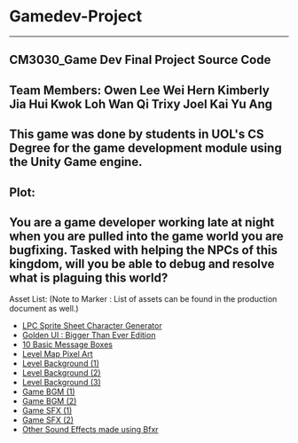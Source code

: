 # Gamedev-Project
-------------------------------------------
CM3030_Game Dev Final Project Source Code
-------------------------------------------
Team Members:
Owen Lee Wei Hern
Kimberly Jia Hui Kwok
Loh Wan Qi Trixy
Joel Kai Yu Ang
-------------------------------------------
This game was done by students in UOL's CS Degree for the game development module using the Unity Game engine.
-------------------------------------------
Plot:
-------------------------------------------
You are a game developer working late at night when you are pulled into the game world you are bugfixing. Tasked
with helping the NPCs of this kingdom, will you be able to debug and resolve what is plaguing this world?
-------------------------------------------
Asset List: (Note to Marker : List of assets can be found in the production document as well.)
- <a href="https://github.com/sanderfrenken/Universal-LPC-Spritesheet-Character-Generator/blob/master/README.md">LPC Sprite Sheet Character Generator</a>
- <a href="https://opengameart.org/content/golden-ui-bigger-than-ever-edition">Golden UI : Bigger Than Ever Edition</a>
- <a href="https://opengameart.org/content/10-basic-message-boxes">10 Basic Message Boxes</a>
- <a href="https://opengameart.org/content/level-map-pixel-art">Level Map Pixel Art</a>
- <a href="https://craftpix.net/freebies/free-pixel-art-fantasy-2d-battlegrounds/">Level Background (1)</a>
- <a href="https://www.spriters-resource.com/psp/finalfantasy4thecompletecollection/sheet/50889/">Level Background (2)</a>
- <a href="https://www.spriters-resource.com/pc_computer/rpgmakerxp/sheet/100494/?source=genre">Level Background (3)</a>
- <a href="https://assetstore.unity.com/packages/audio/music/medieval-music-pack-vol-2-233785#asset_quality">Game BGM (1)</a>
- <a href="https://assetstore.unity.com/packages/audio/music/electronic/8-bit-fantasy-adventure-music-211334">Game BGM (2)</a>
- <a href="https://assetstore.unity.com/packages/audio/sound-fx/game-interface-sound-pack-147868">Game SFX (1)</a>
- <a href="https://assetstore.unity.com/packages/audio/sound-fx/free-casual-game-sfx-pack-54116">Game SFX (2)</a>
- <a href="https://www.bfxr.net/">Other Sound Effects made using Bfxr</a>
